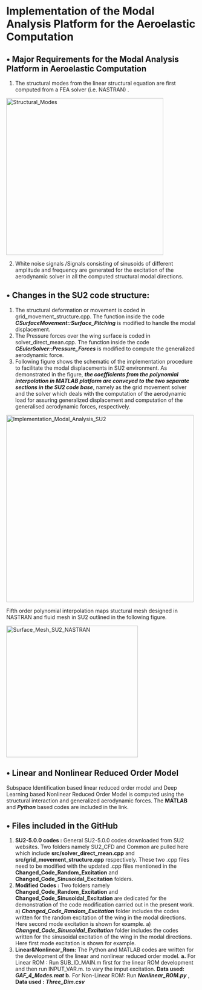 # Implementation of the Modal Analysis Platform for the Aeroelastic Computation

## •	Major Requirements for the Modal Analysis Platform in Aeroelastic Computation

1.	The structural modes from the linear structural equation are first computed from a FEA solver (i.e. NASTRAN) . 

<img width="415" alt="Structural_Modes" src="https://user-images.githubusercontent.com/46704607/75431462-d8bddd00-5987-11ea-8077-1b73fa009761.PNG">

2.	White noise signals /Signals consisting of sinusoids of different amplitude and frequency  are generated  for the excitation of the   aerodynamic solver in all the computed structural modal directions. 

## •	Changes in the SU2 code structure:
1.	The structural deformation or movement is coded in grid_movement_structure.cpp. The function inside the code *__CSurfaceMovement::Surface_Pitching__* is modified to handle the modal displacement.
2.	The Pressure forces over the wing surface is coded in  solver_direct_mean.cpp. The function inside the code *__CEulerSolver::Pressure_Forces__* is modified to compute the generalized aerodynamic force. 
3.	Following figure shows the schematic of the implementation procedure to facilitate the modal displacements in SU2 environment. As demonstrated in the figure, *__the coefficients from the polynomial interpolation in MATLAB platform  are conveyed to the two separate sections in the SU2 code base__*,  namely as the grid movement solver and the solver which deals with the computation of the aerodynamic load for assuring generalized displacement and computation of the generalised aerodynamic forces, respectively.

<img width="495" alt="Implementation_Modal_Analysis_SU2" src="https://user-images.githubusercontent.com/46704607/75430769-c42d1500-5986-11ea-831d-7f8181531d51.PNG">

Fifth order polynomial interpolation maps stuctural mesh designed in NASTRAN and fluid mesh in SU2 outlined in the following figure.

<img width="348" alt="Surface_Mesh_SU2_NASTRAN" src="https://user-images.githubusercontent.com/46704607/75432789-ee340680-5989-11ea-8809-1d17a4bcd219.PNG">

## •	Linear and Nonlinear Reduced Order Model 
Subspace Identification based linear reduced order model and Deep Learning based Nonlinear Reduced Order Model is computed using the structural interaction and generalized aerodynamic forces. The __MATLAB__ and *__Python__* based codes are included in the link. 

## •  Files included in the GitHub

1.	__SU2-5.0.0 codes :__ General SU2-5.0.0 codes downloaded from SU2 websites. Two folders namely SU2_CFD and Common are pulled here which include __src/solver_direct_mean.cpp__ and __src/grid_movement_structure.cpp__ respectively. These two .cpp files need to be modified with the updated .cpp files mentioned in the __Changed_Code_Random_Excitation__ and __Changed_Code_Sinusoidal_Excitation__ folders. 
2.	__Modified Codes :__ Two folders namely __Changed_Code_Random_Excitation__ and __Changed_Code_Sinusoidal_Excitation__ are dedicated for the demonstration of the code modification carried out in the present work. 
a) __*Changed_Code_Random_Excitation*__ folder includes the codes written for the random excitation of the wing in the modal directions. Here second mode excitation is shown for example.
a) __*Changed_Code_Sinusoidal_Excitation*__ folder includes the codes written for the sinusoidal excitation of the wing in the modal directions. Here first mode excitation is shown for example.
3.	__Linear&Nonlinear_Rom:__ The Python and MATLAB codes are written for the development of the linear and nonlinear reduced order model. __a.__ For Linear ROM : Run SUB_ID_MAIN.m first for the linear ROM development and then run INPUT_VAR.m. to vary the imput excitation. __Data used:__ *__GAF_4_Modes.mat__* __b.__ For Non-Linear ROM: Run *__Nonlinear_ROM.py__* , __Data used :__ *__Three_Dim.csv__* 
